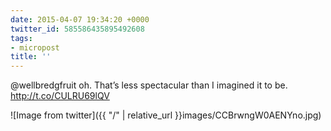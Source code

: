 ```yaml
---
date: 2015-04-07 19:34:20 +0000
twitter_id: 585586435895492608
tags:
- micropost
title: ''
---
```


@wellbredgfruit oh. That’s less spectacular than I imagined it to be. http://t.co/CULRU69lQV

![Image from twitter]({{ "/" | relative_url  }}images/CCBrwngW0AENYno.jpg)
